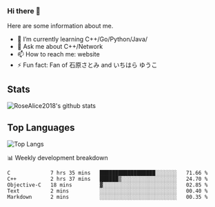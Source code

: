 ### Hi there 👋


<!-- **RoseAlice2018/RoseAlice2018** is a ✨ _special_ ✨ repository because its `README.md` (this file) appears on your GitHub profile. -->

Here are some information about me.

- 🌱 I’m currently learning C++/Go/Python/Java/
- 💬 Ask me about C++/Network
- 📫 How to reach me: website
- ⚡ Fun fact: Fan of 石原さとみ and いちはら ゆうこ


## Stats
![RoseAlice2018's github stats](https://github-readme-stats.vercel.app/api?username=RoseAlice2018&theme=tokyonight)

## Top Languages
![Top Langs](https://github-readme-stats.vercel.app/api/top-langs/?username=RoseAlice2018&layout=compact&theme=tokyonight)

📊 Weekly development breakdown
<!--START_SECTION:waka-->
```text
C             7 hrs 35 mins   ██████████████████░░░░░░░   71.66 % 
C++           2 hrs 37 mins   ██████▒░░░░░░░░░░░░░░░░░░   24.70 % 
Objective-C   18 mins         ▓░░░░░░░░░░░░░░░░░░░░░░░░   02.85 % 
Text          2 mins          ░░░░░░░░░░░░░░░░░░░░░░░░░   00.40 % 
Markdown      2 mins          ░░░░░░░░░░░░░░░░░░░░░░░░░   00.35 % 
```
<!--END_SECTION:waka-->
